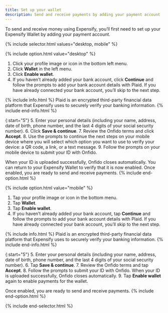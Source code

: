 ```yaml
---
title: Set up your wallet
description: Send and receive payments by adding your payment account
---
```

<div id="new-expensify" markdown="1">
To send and receive money using Expensify, you’ll first need to set up your Expensify Wallet by adding your payment account. 

{% include selector.html values="desktop, mobile" %}

{% include option.html value="desktop" %}
1. Click your profile image or icon in the bottom left menu.
2. Click **Wallet** in the left menu. 
3. Click **Enable wallet**.
4. If you haven’t already added your bank account, click **Continue** and follow the prompts to add your bank account details with Plaid. If you have already connected your bank account, you’ll skip to the next step.

{% include info.html %}
Plaid is an encrypted third-party financial data platform that Expensify uses to securely verify your banking information.
{% include end-info.html %}

{:start="5"}
5. Enter your personal details (including your name, address, date of birth, phone number, and the last 4 digits of your social security number). 
6. Click **Save & continue**.
7. Review the Onfido terms and click **Accept**.
8. Use the prompts to continue the next steps on your mobile device where you will select which option you want to use to verify your device: a QR code, a link, or a text message.
9. Follow the prompts on your mobile device to submit your ID with Onfido.

When your ID is uploaded successfully, Onfido closes automatically. You can return to your Expensify Wallet to verify that it is now enabled. Once enabled, you are ready to send and receive payments. 
{% include end-option.html %}

{% include option.html value="mobile" %}
1. Tap your profile image or icon in the bottom menu.
2. Tap **Wallet**. 
3. Tap **Enable wallet**.
4. If you haven’t already added your bank account, tap **Continue** and follow the prompts to add your bank account details with Plaid. If you have already connected your bank account, you’ll skip to the next step.

{% include info.html %}
Plaid is an encrypted third-party financial data platform that Expensify uses to securely verify your banking information.
{% include end-info.html %}

{:start="5"}
5. Enter your personal details (including your name, address, date of birth, phone number, and the last 4 digits of your social security number). 
6. Tap **Save & continue**.
7. Review the Onfido terms and tap **Accept**.
8. Follow the prompts to submit your ID with Onfido. When your ID is uploaded successfully, Onfido closes automatically. 
9. Tap **Enable wallet** again to enable payments for the wallet.

Once enabled, you are ready to send and receive payments. 
{% include end-option.html %}

{% include end-selector.html %}

</div>
